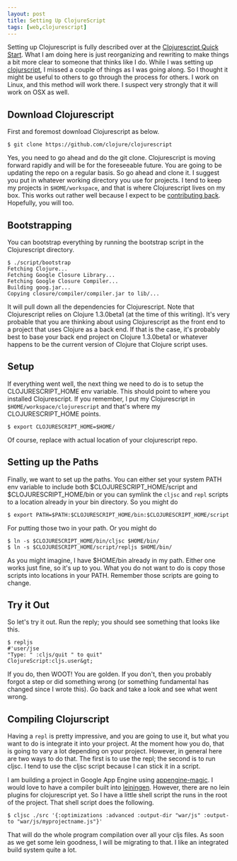 ```yaml
---
layout: post
title: Setting Up ClojureScript
tags: [web,clojurescript]
---
```


Setting up Clojurescript is fully described over at the [Clojurescript
Quick
Start](https://github.com/clojure/clojurescript/wiki/Quick-Start). What
I am doing here is just reorganizing and rewriting to make things a
bit more clear to someone that thinks like I do. While I was setting
up [clojurscript](https://github.com/clojure/clojurescript), I missed
a couple of things as I was going along. So I thought it might be
useful to others to go through the process for others. I work on
Linux, and this method will work there. I suspect very strongly that
it will work on OSX as well.

Download Clojurescript
----------------------

First and foremost download Clojurescript as below.

    $ git clone https://github.com/clojure/clojurescript

Yes, you need to go ahead and do the git clone. Clojurescript is
moving forward rapidly and will be for the foreseeable future. You are
going to be updating the repo on a regular basis. So go ahead and
clone it. I suggest you put in whatever working directory you use for
projects. I tend to keep my projects in `$HOME/workspace`, and that is
where Clojurescript lives on my box. This works out rather well
because I expect to be [contributing
back](http://clojure.org/contributing). Hopefully, you will too.

Bootstrapping
-------------

You can bootstrap everything by running the bootstrap script in the
Clojurescript directory.

    $ ./script/bootstrap
    Fetching Clojure...
    Fetching Google Closure Library...
    Fetching Google Closure Compiler...
    Building goog.jar...
    Copying closure/compiler/compiler.jar to lib/...

It will pull down all the dependencies for Clojurescript. Note that
Clojurescript relies on Clojure 1.3.0beta1 (at the time of this
writing). It's very probable that you are thinking about using
Clojurescript as the front end to a project that uses Clojure as a
back end. If that is the case, it's probably best to base your back
end project on Clojure 1.3.0beta1 or whatever happens to be the
current version of Clojure that Clojure script uses.

Setup
-----

If everything went well, the next thing we need to do is to setup the
CLOJURESCRIPT_HOME env variable. This should point to where you
installed Clojurescript. If you remember, I put my Clojurescript in
`$HOME/workspace/clojurescript` and that's where my CLOJURESCRIPT_HOME
points.

    $ export CLOJURESCRIPT_HOME=$HOME/

Of course, replace  with actual location of your
clojurescript repo.

Setting up the Paths
--------------------

Finally, we want to set up the paths. You can either set your system
PATH env variable to include both $CLOJURESCRIPT_HOME/script and
$CLOJURESCRIPT_HOME/bin or you can symlink the `cljsc` and `repl` scripts
to a location already in your bin directory. So you might do

    $ export PATH=$PATH:$CLOJURESCRIPT_HOME/bin:$CLOJURESCRIPT_HOME/script

For putting those two in your path. Or you might do

    $ ln -s $CLOJURESCRIPT_HOME/bin/cljsc $HOME/bin/
    $ ln -s $CLOJURESCRIPT_HOME/script/repljs $HOME/bin/

As you might imagine, I have $HOME/bin already in my path. Either one
works just fine, so it's up to you. What you do not want to do is copy
those scripts into locations in your PATH. Remember those scripts are
going to change.

Try it Out
----------

So let's try it out. Run the reply; you should see something that
looks like this.

    $ repljs
    #'user/jse
    "Type: " :cljs/quit " to quit"
    ClojureScript:cljs.user&gt;

If you do, then WOOT! You are golden. If you don't, then you probably
forgot a step or did something wrong (or something fundamental has
changed since I wrote this). Go back and take a look and see what went
wrong.


Compiling Clojurscript
----------------------

Having a `repl` is pretty impressive, and you are going to use it, but what
you want to do is integrate it into your project. At the moment
how you do, that is going to vary a lot depending on your
project. However, in general here are two ways to do that. The first
is to use the repl; the second is to run cljsc. I tend to use the
cljsc script because I can stick it in a script.

I am building a project in Google App Engine using
[appengine-magic](https://github.com/gcv/appengine-magic). I would
love to have a compiler built into
[leiningen](https://github.com/technomancy/leiningen). However, there
are no lein plugins for clojurescript yet. So I have a little shell
script the runs in the root of the project. That shell script does the
following.

    $ cljsc ./src '{:optimizations :advanced :output-dir "war/js" :output-to "war/js/myprojectname.js"}'

That will do the whole program compilation over all your cljs
files. As soon as we get some lein goodness, I will be migrating to
that. I like an integrated build system quite a lot.
